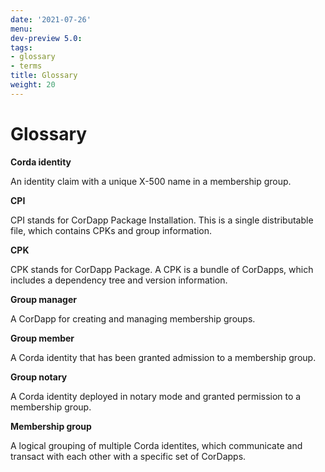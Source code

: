 ```yaml
---
date: '2021-07-26'
menu:
dev-preview 5.0:
tags:
- glossary
- terms
title: Glossary
weight: 20
---
```


# Glossary

**Corda identity**

An identity claim with a unique X-500 name in a membership group.


**CPI**

CPI stands for CorDapp Package Installation. This is a single distributable file, which contains CPKs and group information.


**CPK**

CPK stands for CorDapp Package. A CPK is a bundle of CorDapps, which includes a dependency tree and version information.


**Group manager**

A CorDapp for creating and managing membership groups.


**Group member**

A Corda identity that has been granted admission to a membership group.


**Group notary**

A Corda identity deployed in notary mode and granted permission to a membership group.


**Membership group**

A logical grouping of multiple Corda identites, which communicate and transact with each other with a specific set of CorDapps.










